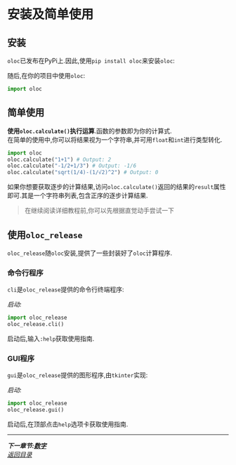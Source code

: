 # 安装及简单使用  

## 安装  

`oloc`已发布在PyPi上.因此,使用`pip install oloc`来安装`oloc`:  

随后,在你的项目中使用`oloc`:  
```python
import oloc
```

## 简单使用  

**使用`oloc.calculate()`执行运算**.函数的参数即为你的计算式.  
在简单的使用中,你可以将结果视为一个字符串,并可用`float`和`int`进行类型转化.  

```python
import oloc
oloc.calculate("1+1") # Output: 2
oloc.calculate("-1/2+1/3") # Output: -1/6
oloc.calculate("sqrt(1/4)-(1/√2)^2") # Output: 0
```

如果你想要获取逐步的计算结果,访问`oloc.calculate()`返回的结果的`result`属性即可.其是一个字符串列表,包含正序的逐步计算结果.  

> 在继续阅读详细教程前,你可以先根据直觉动手尝试一下  

## 使用`oloc_release`  

`oloc_release`随`oloc`安装,提供了一些封装好了`oloc`计算程序.  

### 命令行程序  

`cli`是`oloc_release`提供的命令行终端程序:  

*启动:*  
```python
import oloc_release
oloc_release.cli()
```

启动后,输入`:help`获取使用指南.  

### GUI程序  

`gui`是`oloc_release`提供的图形程序,由`tkinter`实现:  

*启动:*  
```python
import oloc_release
oloc_release.gui()
```

启动后,在顶部点击`help`选项卡获取使用指南.  

---  
***下一章节:[数字](数字.md)***  
*[返回目录](使用教程目录.md)*  
